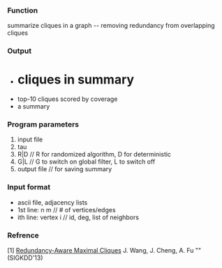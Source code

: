 ### Function
summarize cliques in a graph -- removing redundancy from overlapping cliques

### Output
+  # cliques in summary
+  top-10 cliques scored by coverage
+  a summary

### Program parameters
1.  input file
2.  tau
3.  R|D	// R for randomized algorithm, D for deterministic
4.  G|L	// G to switch on global filter, L to switch off
5.  output file	// for saving summary

### Input format
+  ascii file, adjacency lists
+  1st line:	n m	// # of vertices/edges
+  ith line:	vertex i	// id, deg, list of neighbors

### Refrence
[1] [Redundancy-Aware Maximal Cliques](http://www.cse.cuhk.edu.hk/~jwang/publication/kdd13.pdf) J. Wang, J. Cheng, A. Fu
"" (SIGKDD'13)
